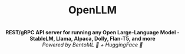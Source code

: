 <div align="center">
    <h1 align="center">OpenLLM</h1>
    <br>
    <strong>REST/gRPC API server for running any Open Large-Language Model - StableLM, Llama, Alpaca, Dolly, Flan-T5, and more<br></strong>
    <i>Powered by BentoML 🍱 + HuggingFace 🤗</i>
    <br>
</div>
